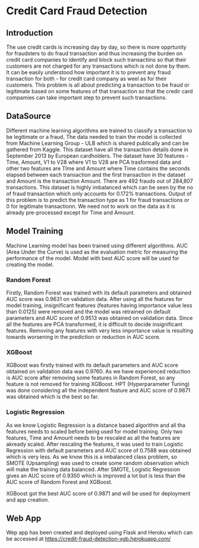 # Credit Card Fraud Detection
## Introduction
The use credit cards is increasing day by day, so there is more opprtunity for fraudsters to do fraud transaction and thus increasing the burden on credit card companies to identify  and block such transactiins so that their customers are not charged for any transactions which is not done by them. It can be easily understood how important it is to prevent any fraud transaction for both - for credit card company as weel as for their customers. This problem is all about predicting a transaction to be fraud or legitimate based on some features of that transaction so that the credir card compamies can take important step to prevent such transactions.
## DataSource
Different machine learning algorithms are trained to classify a transaction to be legitimate or a fraud. The data needed to train the model is collected from Machine Learning Group - ULB which is shared publically and can be gathered from Kaggle. This dataset have all the transaction details done in September 2013 by European cardholders. The dataset have 30 features - Time, Amount, V1 to V28 where V1 to V28 are PCA trasformed data and other two features are TIme and Amount where Time contains the seconds elapsed between each transaction and the first transaction in the dataset and Amount is the transaction Amount. There are 492 frauds out of 284,807 transactions. This dataset is highly imbalanced which can be seen by the no of fraud transaction which only accounts for 0.172% transactions. Output of this problem is to predict the transaction type as 1 for fraud transactions or 0 for legitimate transactionn. We need not to work on the data as it is already pre-processed except for Time and Amount.
## Model Training
Machine Learning model has been trained using different algorithms. AUC (Area Under the Curve) is used as the evaluation metric for measuring the performance of the model. Model with best AUC score will be used for creating the model.
### Random Forest
Firstly, Random Forest was trained with its default parameters and obtained AUC score was 0.9631 on validation data. After using all the features for model training, insignificant features (features having importance value less than 0.0125) were removed and the model was retrained on default parameters and AUC score of 0.9513 was obtained on validation data. Since all the features are PCA transformed, it is difficult to decide insignificant features. Removing any features with very less importance value is resulting towards worsening in the prediction or reduction in AUC score.
### XGBoost
XGBoost was firstly trained with its default parameters and AUC score obtained on validation data was 0.9760. As we have experienced reduction is AUC score after removing some features in Random Forest, so any feature is not removed for training XGBoost. HPT (Hyperparameter Tuning) was done considering all the independent feature and AUC score of 0.9871 was obtained which is the best so far.
### Logistic Regression
As we know Logistic Regression is a distance based algorithm and all tha features needs to scaled before being used for model training. Only two features, Time and Amount needs to be rescaled as all the features are akready scaled. After rescaling the features, it was used to train Logistic Regression with default parameters and AUC score of 0.7588 was obtained which is very less. As we know this is a imbalanced class problem, so SMOTE (Upsampling) was used to create some random observation which will make the training data balanced. After SMOTE, Logistic Regression gives an AUC score of 0.9350 which is improved a lot but is less than the AUC score of Random Forest and XGBoost.

XGBoost got the best AUC score of 0.9871 and will be used for deployment and app creation.
## Web App
Wep app has been created and deployed using Flask and Heroku which can be accessed at https://credit-fraud-detection-xgb.herokuapp.com/
